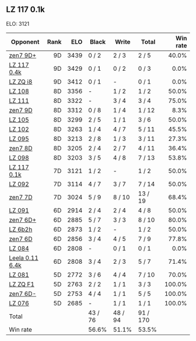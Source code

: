 ## LZ 117 0.1k ##

ELO: 3121

Opponent | Rank | ELO | Black | Write | Total | Win rate
---------|-----:|----:|-------|-------|-------|-------:
[zen7 9D+](zen7%209D+.md) | 9D | 3439 | 0 / 2 | 2 / 3 | 2 / 5 | 40.0%
[LZ 117 0.4k](LZ%20117%200.4k.md) | 9D | 3429 | 0 / 1 | 0 / 2 | 0 / 3 | 0.0%
[LZ ZQ i8](LZ%20ZQ%20i8.md) | 9D | 3412 | 0 / 1 | - | 0 / 1 | 0.0%
[LZ 108](LZ%20108.md) | 8D | 3356 | - | 1 / 2 | 1 / 2 | 50.0%
[LZ 111](LZ%20111.md) | 8D | 3322 | - | 3 / 4 | 3 / 4 | 75.0%
[zen7 9D](zen7%209D.md) | 8D | 3312 | 0 / 8 | 1 / 4 | 1 / 12 | 8.3%
[LZ 105](LZ%20105.md) | 8D | 3299 | 2 / 5 | 1 / 1 | 3 / 6 | 50.0%
[LZ 102](LZ%20102.md) | 8D | 3263 | 1 / 4 | 4 / 7 | 5 / 11 | 45.5%
[LZ 095](LZ%20095.md) | 8D | 3213 | 2 / 8 | 1 / 3 | 3 / 11 | 27.3%
[zen7 8D](zen7%208D.md) | 8D | 3205 | 2 / 4 | 2 / 7 | 4 / 11 | 36.4%
[LZ 098](LZ%20098.md) | 8D | 3203 | 3 / 5 | 4 / 8 | 7 / 13 | 53.8%
[LZ 117 0.1k](LZ%20117%200.1k.md) | 7D | 3121 | 1 / 2 | - | 1 / 2 | 50.0%
[LZ 092](LZ%20092.md) | 7D | 3114 | 4 / 7 | 3 / 7 | 7 / 14 | 50.0%
[zen7 7D](zen7%207D.md) | 7D | 3024 | 5 / 9 | 8 / 10 | 13 / 19 | 68.4%
[LZ 091](LZ%20091.md) | 6D | 2914 | 2 / 4 | 2 / 4 | 4 / 8 | 50.0%
[zen7 6D+](zen7%206D+.md) | 6D | 2885 | 5 / 7 | 3 / 3 | 8 / 10 | 80.0%
[LZ 6b2h](LZ%206b2h.md) | 6D | 2873 | 1 / 2 | - | 1 / 2 | 50.0%
[zen7 6D](zen7%206D.md) | 6D | 2856 | 3 / 4 | 4 / 5 | 7 / 9 | 77.8%
[LZ 084](LZ%20084.md) | 6D | 2808 | - | 0 / 1 | 0 / 1 | 0.0%
[Leela 0.11 6.4k](Leela%200.11%206.4k.md) | 6D | 2808 | 3 / 4 | 2 / 3 | 5 / 7 | 71.4%
[LZ 081](LZ%20081.md) | 5D | 2772 | 3 / 6 | 4 / 4 | 7 / 10 | 70.0%
[LZ ZQ F1](LZ%20ZQ%20F1.md) | 5D | 2763 | 2 / 2 | 1 / 1 | 3 / 3 | 100.0%
[zen7 6D-](zen7%206D-.md) | 5D | 2753 | 4 / 4 | 1 / 1 | 5 / 5 | 100.0%
[LZ 076](LZ%20076.md) | 5D | 2685 | - | 1 / 1 | 1 / 1 | 100.0%
Total | | | 43 / 76 | 48 / 94 | 91 / 170 | 
Win rate| | | 56.6% | 51.1% | 53.5% | 
